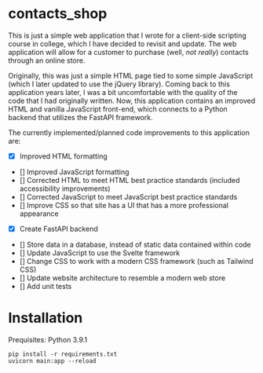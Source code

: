 # contacts_shop
This is just a simple web application that I wrote for a client-side scripting course in college, which I have decided to revisit and update.  The web application will allow for a customer to purchase (well, *not really*) contacts through an online store.

Originally, this was just a simple HTML page tied to some simple JavaScript (which I later updated to use the jQuery library). Coming back to this application years later, I was a bit uncomfortable with the quality of the code that I had originally written. Now, this application contains an improved HTML and vanilla JavaScript front-end, which connects to a Python backend that utilizes the FastAPI framework.  

The currently implemented/planned code improvements to this application are:  
- [x] Improved HTML formatting
- [] Improved JavaScript formatting
- [] Corrected HTML to meet HTML best practice standards (included accessibility improvements)
- [] Corrected JavaScript to meet JavaScript best practice standards
- [] Improve CSS so that site has a UI that has a more professional appearance
- [x] Create FastAPI backend
- [] Store data in a database, instead of static data contained within code
- [] Update JavaScript to use the Svelte framework
- [] Change CSS to work with a modern CSS framework (such as Tailwind CSS)
- [] Update website architecture to resemble a modern web store
- [] Add unit tests

# Installation
Prequisites: Python 3.9.1
```
pip install -r requirements.txt
uvicorn main:app --reload
```